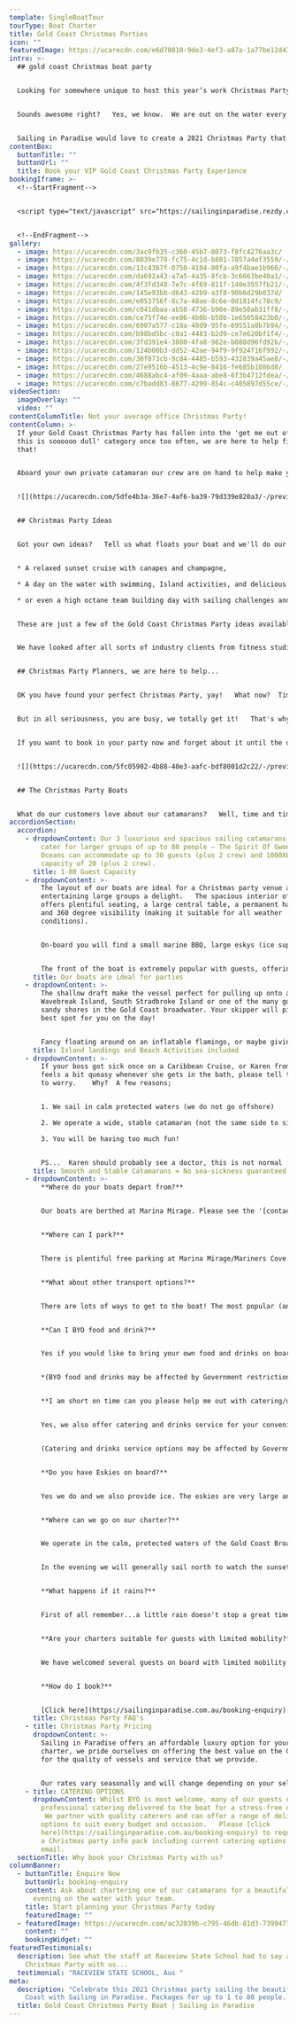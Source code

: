 ```yaml
---
template: SingleBoatTour
tourType: Boat Charter
title: Gold Coast Christmas Parties
icon: ""
featuredImage: https://ucarecdn.com/e6d70810-9de3-4ef3-a87a-1a77be12d43d/-/preview/-/enhance/50/
intro: >-
  ## gold coast Christmas boat party


  Looking for somewhere unique to host this year’s work Christmas Party?  How does a Boat Cruise aboard your own private catamaran sound?  You’ll be sailing in the beautiful Gold Coast sunshine surrounded by crystal blue waters, isolated islands and golden beaches, sipping on icy cold drinks and enjoying delicious food.


  Sounds awesome right?   Yes, we know.  We are out on the water every day and it still makes us smile to see how much our guests enjoy the experience.


  Sailing in Paradise would love to create a 2021 Christmas Party that you and your guests will remember forever!     So please fill out our enquiry form, send us an email or give us a bell.  We are a friendly, professional crew and we’d love the chance to chat with you.
contentBox:
  buttonTitle: ""
  buttonUrl: ""
  title: Book your VIP Gold Coast Christmas Party Experience
bookingIframe: >-
  <!--StartFragment-->


  <script type="text/javascript" src="https://sailinginparadise.rezdy.com/pluginJs?script=modal"></script> <a id="button-booking" class="button-booking rezdy rezdy-modal" href="https://sailinginparadise.rezdy.com/productsCalendar/285987?iframe=true" style="background: rgb(24, 60, 133); border: 1px solid rgb(24, 60, 133); color: rgb(255, 255, 255); font: bold 14px / 1 &quot;Helvetica Neue&quot;, Helvetica, Arial, sans-serif; padding: 12px 15px; text-align: center; width: 160px; display: block; text-decoration: none; cursor: pointer;">Check Availability and BOOK NOW</a>


  <!--EndFragment-->
gallery:
  - image: https://ucarecdn.com/3ac9fb35-c360-45b7-8073-f8fc4276aa3c/
  - image: https://ucarecdn.com/8039e778-fc75-4c1d-b801-7857a4ef3559/-/preview/-/enhance/50/
  - image: https://ucarecdn.com/13c4367f-0750-4104-80fa-a9f4bae1b966/-/preview/-/enhance/50/
  - image: https://ucarecdn.com/da692a43-a7a5-4a35-8fcb-3c6663be40a1/-/preview/-/enhance/50/
  - image: https://ucarecdn.com/4f3fd348-7e7c-4f69-811f-140e3557fb21/-/preview/-/enhance/50/
  - image: https://ucarecdn.com/145e93bb-d643-42b9-a3f8-90b6d29b837d/
  - image: https://ucarecdn.com/e053756f-8c7a-48ae-8c6e-0d1814fc78c9/
  - image: https://ucarecdn.com/c041dbaa-ab58-4736-b90e-89e50ab31ff8/-/preview/-/enhance/50/
  - image: https://ucarecdn.com/ce75f74e-ee06-4b0b-b50b-1e65058423b0/-/preview/-/enhance/50/
  - image: https://ucarecdn.com/6907a577-c18a-48d9-95fe-69551a8b7b94/-/preview/-/enhance/50/
  - image: https://ucarecdn.com/b98bd5bc-c0a1-4483-b2d9-ce7e620bf1f4/-/preview/-/enhance/28/
  - image: https://ucarecdn.com/3fd391e4-3880-4fa8-982e-b080d96fd92b/-/preview/-/enhance/50/
  - image: https://ucarecdn.com/124b00b3-dd52-42ae-94f9-9f924f16f992/-/preview/-/enhance/33/
  - image: https://ucarecdn.com/30f073cb-9c84-4485-b593-432839a45ae8/-/preview/-/enhance/27/
  - image: https://ucarecdn.com/27e9516b-4513-4c9e-8416-fe685b1086d8/
  - image: https://ucarecdn.com/4688abc4-af09-4aaa-abe8-6f3b4712fdea/-/preview/-/enhance/3/
  - image: https://ucarecdn.com/c7badd83-8677-4299-854c-c405897d55ce/-/preview/-/enhance/28/
videoSection:
  imageOverlay: ""
  video: ""
contentColumnTitle: Not your average office Christmas Party!
contentColumn: >-
  If your Gold Coast Christmas Party has fallen into the 'get me out of here
  this is soooooo dull' category once too often, we are here to help fix
  that!   


  Aboard your own private catamaran our crew are on hand to help make your Christmas Party perfect for your group.  


  ![](https://ucarecdn.com/5dfe4b3a-36e7-4af6-ba39-79d339e820a3/-/preview/-/enhance/20/)


  ## Christmas Party Ideas


  Got your own ideas?   Tell us what floats your boat and we'll do our best to make it happen.  Some options include;


  * A relaxed sunset cruise with canapes and champagne,

  * A day on the water with swimming, Island activities, and delicious BBQ lunch and icy cold beers,

  * or even a high octane team building day with sailing challenges and water sports?


  These are just a few of the Gold Coast Christmas Party ideas available with Sailing in Paradise.   The options are endless and our friendly team are on hand to help you plan 'your Christmas Party your way'.  


  We have looked after all sorts of industry clients from fitness studios and uber-cool restaurants to banks and legal firms (and everything in between).   There is something about spending time on the water that brings people (of all ages and backgrounds) together and we would love to put on a Christmas Party your whole team will talk about for years to come!


  ## Christmas Party Planners, we are here to help...


  OK you have found your perfect Christmas Party, yay!   What now?  Time for a mojito…(ahem, well we need to set the scene for what's to come).


  But in all seriousness, you are busy, we totally get it!   That's why we offer a fuss-free service.   From the moment you enquire and receive our Christmas Party info pack we are here to make your life easier.   


  If you want to book in your party now and forget about it until the day that is totally fine.  We can take care of food, drinks and activities and we will even provide your team with photos of your cruise afterwards.  It's all part of the service.  So you can actually relax and enjoy the party!  


  ![](https://ucarecdn.com/5fc05902-4b88-40e3-aafc-bdf8001d2c22/-/preview/-/enhance/50/)


  ## The Christmas Party Boats


  What do our customers love about our catamarans?   Well, time and time again they tell us they are the ideal venue for parties!    And work Christmas Parties are no exception.
accordionSection:
  accordion:
    - dropdownContent: Our 3 luxurious and spacious sailing catamarans mean we can now
        cater for larger groups of up to 80 people – The Spirit Of Gwonda and
        Oceans can accommodate up to 30 guests (plus 2 crew) and 1000XL has a
        capacity of 20 (plus 2 crew).
      title: 1-80 Guest Capacity
    - dropdownContent: >-
        The layout of our boats are ideal for a Christmas party venue and make
        entertaining large groups a delight.   The spacious interior of the boat
        offers plentiful seating, a large central table, a permanent hard roof
        and 360 degree visibility (making it suitable for all weather
        conditions).


        On-board you will find a small marine BBQ, large eskys (ice supplied), Fusion Marine sound system with speakers inside and out, bluetooth connectivity and premium Spotify provided and marine toilet.


        The front of the boat is extremely popular with guests, offering a trampoline-style area perfect for lazing in the sun whilst listening to the sounds of your favourite Christmas songs streaming through our Fusion sound system.
      title: Our boats are ideal for parties
    - dropdownContent: >-
        The shallow draft make the vessel perfect for pulling up onto a beach at
        Wavebreak Island, South Stradbroke Island or one of the many golden
        sandy shores in the Gold Coast broadwater. Your skipper will pick the
        best spot for you on the day!


        Fancy floating around on an inflatable flamingo, or maybe giving Stand Up Paddle Boarding a go?   Perhaps you are feeling energetic and want to bring the team together with a hit of beach cricket or volleyball.   We carry all of these activities on-board for your use free of charge.
      title: Island landings and Beach Activities included
    - dropdownContent: >-
        If your boss got sick once on a Caribbean Cruise, or Karen from accounts
        feels a bit queasy whenever she gets in the bath, please tell them not
        to worry.    Why?  A few reasons;


        1. We sail in calm protected waters (we do not go offshore)

        2. We operate a wide, stable catamaran (not the same side to side rocking of single hull vessels) meaning you won’t spill a drop of your Christmas cocktail and you won’t be feeling queasy.

        3. You will be having too much fun!


        PS...  Karen should probably see a doctor, this is not normal :-)
      title: Smooth and Stable Catamarans = No sea-sickness guaranteed
    - dropdownContent: >-
        **Where do your boats depart from?**


        Our boats are berthed at Marina Mirage. Please see the '[contact us](https://sailinginparadise.com.au/contact-us/)' page on our website for further details and a map. Marina Mirage is about 10 mins from Surfers and 15 mins from Broadbeach.


        **Where can I park?**


        There is plentiful free parking at Marina Mirage/Mariners Cove which you are permitted to use.  Please check signage at time of parking and if parking overnight consider street parking to avoid towing.


        **What about other transport options?**


        There are lots of ways to get to the boat! The most popular (and cost effective/convenient) is often via Maxi Taxis. We can also help to arrange bus transfers for larger groups.  


        **Can I BYO food and drink?**


        Yes if you would like to bring your own food and drinks on board that is completely fine.


        *(BYO food and drinks may be affected by Government restrictions due to Covid, please check at the time of your charter what the current restrictions are)*


        **I am short on time can you please help me out with catering/drinks?**


        Yes, we also offer catering and drinks service for your convenience. Please request our full catering list as advance bookings are required. We offer a range of catering options from grazing boards, to canapes and private chefs.


        (Catering and drinks service options may be affected by Government restrictions due to Covid, please check at the time of your charter what the current restrictions are)


        **Do you have Eskies on board?**


        Yes we do and we also provide ice. The eskies are very large and can be used for food or drink.


        **Where can we go on our charter?**


        We operate in the calm, protected waters of the Gold Coast Broadwater. Where to go very much depends on what you would like to do and how long your boat charter is for so please feel free to discuss this with our team. In a 3 hour charter during the day our guests usually love a swim stop at Wavebreak Island where you can enjoy the range of island activities on board. Your skipper is knowledgeable in the local area and will make recommendations based on the conditions on the day.  If you don't wish to swim in a 3 hour charter you instead opt to sail further north along the inside of South Stradbroke Island and see the millionaires mansions at Sovereign Islands.


        In the evening we will generally sail north to watch the sunset and return to the southern part of the Broadwater to enjoy the city lights after dark which are just beautiful.


        **What happens if it rains?**


        First of all remember...a little rain doesn't stop a great time on our boats especially in the warm Gold Coast endless summer... But do rest assured that we have a very generous wet weather policy as we want you to enjoy your time on board the boat, so if there is torrential rain or storms at the time you will be able to cancel or reschedule your cruise. Please see the full booking policy provided with your invoice for full details or contact our team.


        **Are your charters suitable for guests with limited mobility?**


        We have welcomed several guests on board with limited mobility. However we do realise that each individual is different in terms of ability and what they are comfortable with. Please take a look at the 360 tours on the '[Our Boats](https://sailinginparadise.com.au/our-boats/)' page for an ideal of getting around the boats and do bear in mind a big step up (or carry) is required to board the boats at the marina. Our friendly team will be happy to discuss further to ensure you and your guests are comfortable prior to making a booking.


        **How do I book?**


        [Click here](https://sailinginparadise.com.au/booking-enquiry) to fill out an enquiry form and you will quickly get all the info you need including availability, pricing, inclusions etc. You can also book online! Then it is simply a matter of paying your deposit to secure your preferred date. But don't dawdle as we quickly book out and we don't want you to be disappointed.
      title: Christmas Party FAQ's
    - title: Christmas Party Pricing
      dropdownContent: >-
        Sailing in Paradise offers an affordable luxury option for your boat
        charter, we pride ourselves on offering the best value on the Gold Coast
        for the quality of vessels and service that we provide.


        Our rates vary seasonally and will change depending on your selected vessel and charter duration.  Please [click here](https://sailinginparadise.com.au/booking-enquiry) to request a Christmas party info pack including rate card via email (hyperlink to enquiry form)
    - title: CATERING OPTIONS
      dropdownContent: Whilst BYO is most welcome, many of our guests opt to have
        professional catering delivered to the boat for a stress-free option. 
         We partner with quality caterers and can offer a range of delicious
        options to suit every budget and occasion.   Please [click
        here](https://sailinginparadise.com.au/booking-enquiry) to request
        a Christmas party info pack including current catering options via
        email.
  sectionTitle: Why book your Christmas Party with us?
columnBanner:
  - buttonTitle: Enquire Now
    buttonUrl: booking-enquiry
    content: Ask about chartering one of our catamarans for a beautiful day or
      evening on the water with your team.
    title: Start planning your Christmas Party today
    featuredImage: ""
  - featuredImage: https://ucarecdn.com/ac32039b-c795-46db-81d3-73994772702d/
    content: ""
    bookingWidget: ""
featuredTestimonials:
  description: See what the staff at Raceview State School had to say about their
    Christmas Party with us...
  testimonial: "RACEVIEW STATE SCHOOL, Aus "
meta:
  description: "Celebrate this 2021 Christmas party sailing the beautiful Gold
    Coast with Sailing in Paradise. Packages for up to 1 to 80 people. "
  title: Gold Coast Christmas Party Boat | Sailing in Paradise
---
```

